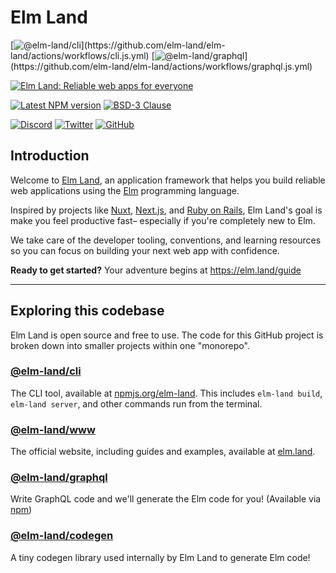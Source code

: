 # Elm Land

 [![@elm-land/cli](https://github.com/elm-land/elm-land/actions/workflows/cli.js.yml/badge.svg?)](https://github.com/elm-land/elm-land/actions/workflows/cli.js.yml) [![@elm-land/graphql](https://github.com/elm-land/elm-land/actions/workflows/graphql.js.yml/badge.svg?)](https://github.com/elm-land/elm-land/actions/workflows/graphql.js.yml)

[![Elm Land: Reliable web apps for everyone](https://github.com/elm-land/elm-land/raw/main/elm-land-banner.jpg)](https://elm.land)

[![Latest NPM version](https://badgen.net/npm/v/elm-land)](https://npmjs.com/package/elm-land) [![BSD-3 Clause](https://img.shields.io/github/license/elm-land/elm-land?color=333)](https://github.com/elm-land/elm-land/blob/main/LICENSE)

[![Discord](https://badgen.net/discord/members/vnmYFfySbH?icon=discord&label)](https://join.elm.land) [![Twitter](https://badgen.net/badge/icon/twitter?icon=twitter&label&color=00acee)](https://twitter.com/elmland_) [![GitHub](https://badgen.net/badge/icon/github?icon=github&label&color=4078c0)](https://www.github.com/elm-land/elm-land) 

## Introduction

Welcome to [Elm Land](https://elm.land), an application framework that helps you build reliable web applications using the [Elm](https://elm-lang.org) programming language. 

Inspired by projects like [Nuxt](https://nuxt.com), [Next.js](https://nextjs.org), and [Ruby on Rails](https://rubyonrails.org/), Elm Land's goal is make you feel productive fast– especially if you're completely new to Elm.

We take care of the developer tooling, conventions, and learning resources so you can focus on building your next web app with confidence.

__Ready to get started?__ Your adventure begins at https://elm.land/guide

---

## Exploring this codebase

Elm Land is open source and free to use. The code for this GitHub project is broken down into smaller projects within one "monorepo".

### __[@elm-land/cli](./projects/cli/)__

The CLI tool, available at [npmjs.org/elm-land](https://npmjs.org/elm-land). This includes `elm-land build`, `elm-land server`, and other commands run from the terminal.

### __[@elm-land/www](./docs/)__

The official website, including guides and examples, available at [elm.land](https://elm.land).

### __[@elm-land/graphql](./projects/graphql/)__ 

Write GraphQL code and we'll generate the Elm code for you! (Available via [npm](https://npmjs.org/@elm-land/graphql))

### __[@elm-land/codegen](./projects/tooling/codegen/)__ 

A tiny codegen library used internally by Elm Land to generate Elm code!
